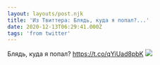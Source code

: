 ```yaml
---
layout: layouts/post.njk
title: 'Из Твиттера: Блядь, куда я попал?...'
date: 2020-12-13T06:29:41.000Z
tags: 'from twitter'
---
```



Блядь, куда я попал? https://t.co/qYiUad8pbK
  <img src="https://pbs.twimg.com/media/EpGPRrTWMAAHW_h.jpg" />
